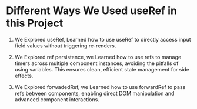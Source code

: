 # Different Ways We Used useRef in this Project

1. We Explored useRef, Learned how to use useRef to directly access input field values without triggering re-renders.

2. We Explored ref persistence, we Learned how to use refs to manage timers across multiple component instances, avoiding the pitfalls of using variables. This ensures clean, efficient state management for side effects.

3. We Explored forwadedRef, we Learned how to use forwardRef to pass refs between components, enabling direct DOM manipulation and advanced component interactions. 